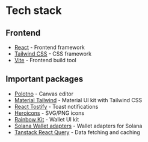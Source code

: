 # Tech stack

## Frontend

- [React](https://reactjs.org/) - Frontend framework
- [Tailwind CSS](https://tailwindcss.com/) - CSS framework
- [Vite](https://vitejs.dev/) - Frontend build tool

## Important packages
- [Polotno](https://polotno.dev/) - Canvas editor
- [Material Tailwind](https://material-tailwind.com/) - Material UI kit with Tailwind CSS
- [React Tostify](https://fkhadra.github.io/react-toastify/introduction) - Toast notifications
- [Heroicons](https://heroicons.com/) - SVG/PNG icons
- [Rainbow Kit](https://www.rainbowkit.com/) - Wallet UI kit
- [Solana Wallet adapters](https://github.com/solana-labs/wallet-adapter) - Wallet adapters for Solana
- [Tanstack React Query](https://tanstack.com/query/v3/) - Data fetching and caching
